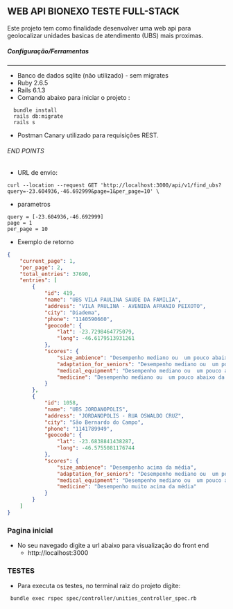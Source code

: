 ## WEB API BIONEXO TESTE FULL-STACK

Este projeto tem como finalidade desenvolver uma web api para geolocalizar unidades basicas de atendimento (UBS) mais proximas. 

##### Configuração/Ferramentas

---

- Banco de dados sqlite (não utilizado) - sem migrates
- Ruby 2.6.5
- Rails 6.1.3
- Comando abaixo para iniciar o projeto :

```
  bundle install
  rails db:migrate
  rails s
```
- Postman Canary utilizado para requisições REST.
###### END POINTS

- URL de envio:

```shell
curl --location --request GET 'http://localhost:3000/api/v1/find_ubs?query=-23.604936,-46.692999&page=1&per_page=10' \
```
- parametros

```code
query = [-23.604936,-46.692999]
page = 1
per_page = 10
```
- Exemplo de retorno

```json
{
    "current_page": 1,
    "per_page": 2,
    "total_entries": 37690,
    "entries": [
        {
            "id": 419,
            "name": "UBS VILA PAULINA SAUDE DA FAMILIA",
            "address": "VILA PAULINA - AVENIDA AFRANIO PEIXOTO",
            "city": "Diadema",
            "phone": "1140590660",
            "geocode": {
                "lat": -23.7298464775079,
                "long": -46.6179513931261
            },
            "scores": {
                "size_ambience": "Desempenho mediano ou  um pouco abaixo da média",
                "adaptation_for_seniors": "Desempenho mediano ou  um pouco abaixo da média",
                "medical_equipment": "Desempenho mediano ou  um pouco abaixo da média",
                "medicine": "Desempenho mediano ou  um pouco abaixo da média"
            }
        },
        {
            "id": 1058,
            "name": "UBS JORDANOPOLIS",
            "address": "JORDANOPOLIS - RUA OSWALDO CRUZ",
            "city": "São Bernardo do Campo",
            "phone": "1141789949",
            "geocode": {
                "lat": -23.6838841438287,
                "long": -46.5755081176744
            },
            "scores": {
                "size_ambience": "Desempenho acima da média",
                "adaptation_for_seniors": "Desempenho mediano ou  um pouco abaixo da média",
                "medical_equipment": "Desempenho mediano ou  um pouco abaixo da média",
                "medicine": "Desempenho muito acima da média"
            }
        }
    ]
}
```

### Pagina inicial
* No seu navegado digite a url abaixo para visualização do front end
  * http://localhost:3000
  
### TESTES

* Para executa os testes, no terminal raiz do projeto digite:
```shell
 bundle exec rspec spec/controller/unities_controller_spec.rb
```